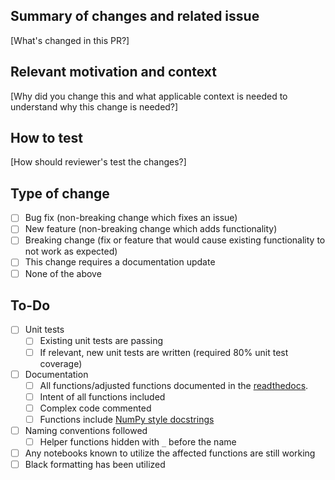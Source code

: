 ## Summary of changes and related issue
[What's changed in this PR?]

## Relevant motivation and context
[Why did you change this and what applicable context is needed to understand why this change is needed?]

## How to test 
[How should reviewer's test the changes?] 

## Type of change
- [ ] Bug fix (non-breaking change which fixes an issue)
- [ ] New feature (non-breaking change which adds functionality)
- [ ] Breaking change (fix or feature that would cause existing functionality to not work as expected)
- [ ] This change requires a documentation update
- [ ] None of the above  

## To-Do
- [ ] Unit tests
  - [ ] Existing unit tests are passing
  - [ ] If relevant, new unit tests are written (required 80% unit test coverage)
- [ ] Documentation
  - [ ] All functions/adjusted functions documented in the [readthedocs](https://climakitae.readthedocs.io/en/latest/).
  - [ ] Intent of all functions included
  - [ ] Complex code commented
  - [ ] Functions include [NumPy style docstrings](https://sphinxcontrib-napoleon.readthedocs.io/en/latest/example_numpy.html) 
- [ ] Naming conventions followed
  - [ ] Helper functions hidden with `_` before the name
- [ ] Any notebooks known to utilize the affected functions are still working
- [ ] Black formatting has been utilized
